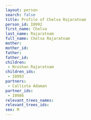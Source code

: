 ```yaml
---
layout: person
search: false
title: Profile of Chelva Rajaratnam
person_id: I0992
first_name: Chelva
last_name: Rajaratnam
full_name: Chelva Rajaratnam
mother: 
mother_id: 
father: 
father_id: 
children:
 - Nroshan Rajaratnam
children_ids:
 - I0993
partners:
 - Callista Adaman
partner_ids:
 - I0986
relevant_trees_names:
relevant_trees_ids:
sex: M
---
```


